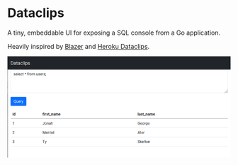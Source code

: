# Dataclips

A tiny, embeddable UI for exposing a SQL console from a Go application.

Heavily inspired by [Blazer](https://github.com/ankane/blazer) and [Heroku Dataclips](https://devcenter.heroku.com/articles/dataclips).

![](./ui.png)